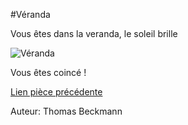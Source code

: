 #Véranda 

Vous êtes dans la veranda, le soleil brille 

![Véranda](https://user-images.githubusercontent.com/105215900/197831152-0fafa2ed-7c45-4cf2-81ec-107a722be630.png)

Vous êtes coincé !

[Lien pièce précédente](https://github.com/ThomasQlf/TP2Labyrinthe/blob/main/labyrinthe-mtsl-maison/Veranda_Thomas.md)


Auteur: Thomas Beckmann
